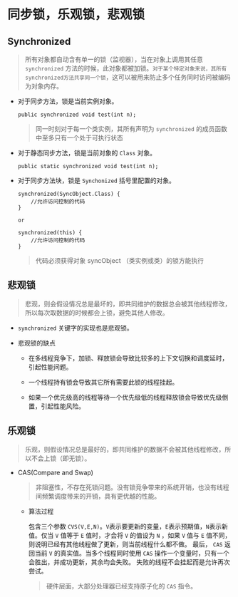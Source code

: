 # 同步锁，乐观锁，悲观锁

## Synchronized

> 所有对象都自动含有单一的锁（监视器），当在对象上调用其任意 `synchronized` 方法的时候，此对象都被加锁。`对于某个特定对象来说，其所有synchronized方法共享同一个锁`，这可以被用来防止多个任务同时访问被编码为对象内存。

- 对于同步方法，锁是当前实例对象。

    ```
    public synchronized void test(int n);
    ```

    > 同一时刻对于每一个类实例，其所有声明为 `synchronized` 的成员函数中至多只有一个处于可执行状态

- 对于静态同步方法，锁是当前对象的 `Class` 对象。

    ```
    public static synchronized void test(int n);
    ```

- 对于同步方法块，锁是 `Synchonized` 括号里配置的对象。

    ```
    synchronized(SyncObject.Class) { 
        //允许访问控制的代码 
    } 

    or

    synchronized(this) { 
        //允许访问控制的代码 
    } 
    ```

    > 代码必须获得对象 syncObject （类实例或类）的锁方能执行
## 悲观锁

> 悲观，则会假设情况总是最坏的，即共同维护的数据总会被其他线程修改，所以每次取数据的时候都会上锁，避免其他人修改。

- `synchronized` 关键字的实现也是悲观锁。

- 悲观锁的缺点

    - 在多线程竞争下，加锁、释放锁会导致比较多的上下文切换和调度延时，引起性能问题。

    - 一个线程持有锁会导致其它所有需要此锁的线程挂起。

    - 如果一个优先级高的线程等待一个优先级低的线程释放锁会导致优先级倒置，引起性能风险。

## 乐观锁

> 乐观，则假设情况总是最好的，即共同维护的数据不会被其他线程修改，所以不会上锁（即无锁）。

- CAS(Compare and Swap)

    > 非阻塞性，不存在死锁问题。没有锁竞争带来的系统开销，也没有线程间频繁调度带来的开销，具有更优越的性能。

    - 算法过程

        包含三个参数 `CVS(V,E,N)`。`V`表示要更新的变量，`E`表示预期值，`N`表示新值。仅当 `V` 值等于 `E` 值时，才会将 `V` 的值设为 `N` ，如果 `V` 值与 `E` 值不同，则说明已经有其他线程做了更新，则当前线程什么都不做。
        最后， `CAS` 返回当前 `V` 的真实值。当多个线程同时使用 `CAS` 操作一个变量时，只有一个会胜出，并成功更新，其余均会失败。
        失败的线程不会挂起而是允许再次尝试。

        > 硬件层面，大部分处理器已经支持原子化的 `CAS` 指令。



